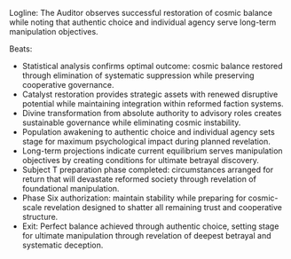 ﻿---
series: 2
novella: 4
file: S2N4_Epilogue
type: epilogue
pov: Auditor
setting: Room-not-room - equilibrium assessment
word_target_min: 600
word_target_max: 800
status: outline
---
Logline: The Auditor observes successful restoration of cosmic balance while noting that authentic choice and individual agency serve long-term manipulation objectives.

Beats:
- Statistical analysis confirms optimal outcome: cosmic balance restored through elimination of systematic suppression while preserving cooperative governance.
- Catalyst restoration provides strategic assets with renewed disruptive potential while maintaining integration within reformed faction systems.
- Divine transformation from absolute authority to advisory roles creates sustainable governance while eliminating cosmic instability.
- Population awakening to authentic choice and individual agency sets stage for maximum psychological impact during planned revelation.
- Long-term projections indicate current equilibrium serves manipulation objectives by creating conditions for ultimate betrayal discovery.
- Subject T preparation phase completed: circumstances arranged for return that will devastate reformed society through revelation of foundational manipulation.
- Phase Six authorization: maintain stability while preparing for cosmic-scale revelation designed to shatter all remaining trust and cooperative structure.
- Exit: Perfect balance achieved through authentic choice, setting stage for ultimate manipulation through revelation of deepest betrayal and systematic deception.